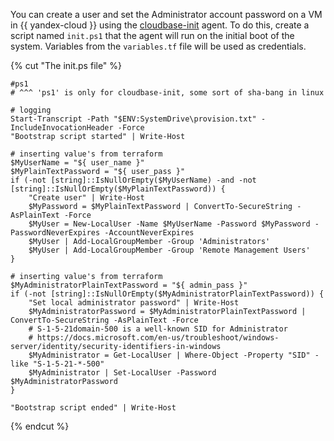 You can create a user and set the Administrator account password on a VM in {{ yandex-cloud }} using the [cloudbase-init](https://cloudbase-init.readthedocs.io/en/latest/) agent. To do this, create a script named `init.ps1` that the agent will run on the initial boot of the system. Variables from the `variables.tf` file will be used as credentials.

{% cut "The init.ps file" %}

```
#ps1
# ^^^ 'ps1' is only for cloudbase-init, some sort of sha-bang in linux

# logging
Start-Transcript -Path "$ENV:SystemDrive\provision.txt" -IncludeInvocationHeader -Force
"Bootstrap script started" | Write-Host

# inserting value's from terraform
$MyUserName = "${ user_name }"
$MyPlainTextPassword = "${ user_pass }"
if (-not [string]::IsNullOrEmpty($MyUserName) -and -not [string]::IsNullOrEmpty($MyPlainTextPassword)) {
    "Create user" | Write-Host
    $MyPassword = $MyPlainTextPassword | ConvertTo-SecureString -AsPlainText -Force
    $MyUser = New-LocalUser -Name $MyUserName -Password $MyPassword -PasswordNeverExpires -AccountNeverExpires
    $MyUser | Add-LocalGroupMember -Group 'Administrators'
    $MyUser | Add-LocalGroupMember -Group 'Remote Management Users'
}

# inserting value's from terraform
$MyAdministratorPlainTextPassword = "${ admin_pass }"
if (-not [string]::IsNullOrEmpty($MyAdministratorPlainTextPassword)) {
    "Set local administrator password" | Write-Host
    $MyAdministratorPassword = $MyAdministratorPlainTextPassword | ConvertTo-SecureString -AsPlainText -Force
    # S-1-5-21domain-500 is a well-known SID for Administrator
    # https://docs.microsoft.com/en-us/troubleshoot/windows-server/identity/security-identifiers-in-windows
    $MyAdministrator = Get-LocalUser | Where-Object -Property "SID" -like "S-1-5-21-*-500"
    $MyAdministrator | Set-LocalUser -Password $MyAdministratorPassword
}

"Bootstrap script ended" | Write-Host
```

{% endcut %}
